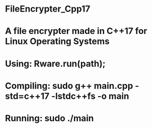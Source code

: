 # FileEncrypter_Cpp17
# A file encrypter made in C++17 for Linux Operating Systems
# Using: Rware.run(path);
# Compiling: sudo g++ main.cpp -std=c++17 -lstdc++fs -o main
# Running: sudo ./main
